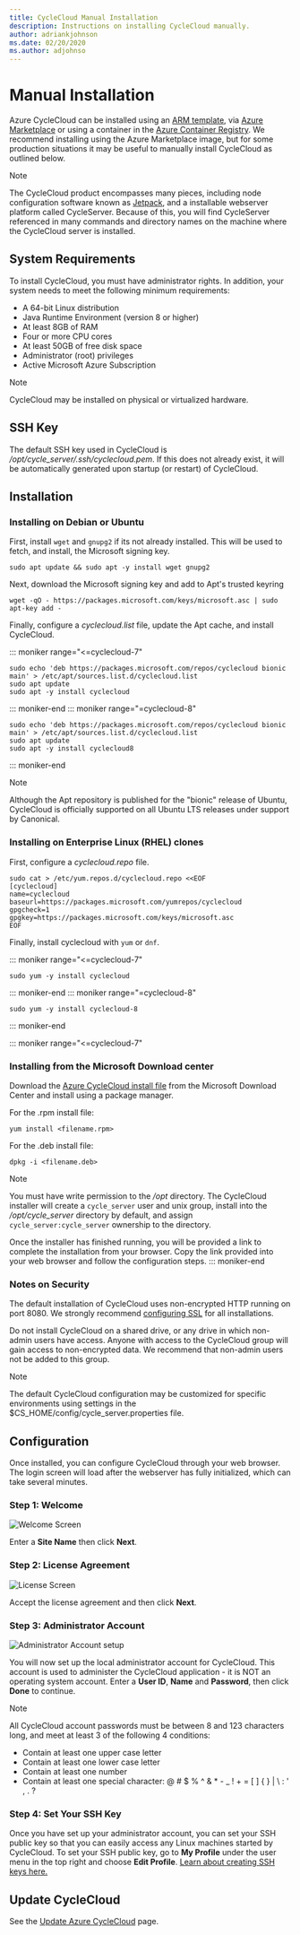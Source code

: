 ```yaml
---
title: CycleCloud Manual Installation
description: Instructions on installing CycleCloud manually. 
author: adriankjohnson
ms.date: 02/20/2020
ms.author: adjohnso
---
```


# Manual Installation

Azure CycleCloud can be installed using an [ARM template](~/how-to/install-arm.md), via [Azure Marketplace](~/qs-install-marketplace.md) or using a container in the [Azure Container Registry](~/how-to/run-in-container.md). We recommend installing using the Azure Marketplace image, but for some production situations it may be useful to manually install CycleCloud as outlined below.

> [!NOTE]
> The CycleCloud product encompasses many pieces, including node configuration software known as [Jetpack](~/jetpack.md), and a installable webserver platform called CycleServer. Because of this, you will find CycleServer referenced in many commands and directory names on the machine where the CycleCloud server is installed.

## System Requirements

To install CycleCloud, you must have administrator rights. In addition, your system needs to meet the following minimum requirements:

* A 64-bit Linux distribution
* Java Runtime Environment (version 8 or higher)
* At least 8GB of RAM
* Four or more CPU cores
* At least 50GB of free disk space
* Administrator (root) privileges
* Active Microsoft Azure Subscription

> [!NOTE]
> CycleCloud may be installed on physical or virtualized hardware.

## SSH Key

The default SSH key used in CycleCloud is */opt/cycle_server/.ssh/cyclecloud.pem*. If this does not already exist, it will be automatically generated upon startup (or restart) of CycleCloud.

## Installation

### Installing on Debian or Ubuntu

First, install `wget` and `gnupg2` if its not already installed. This will be used to fetch, and install, the Microsoft signing key.

```CMD
sudo apt update && sudo apt -y install wget gnupg2
```

Next, download the Microsoft signing key and add to Apt's trusted keyring

```CMD
wget -qO - https://packages.microsoft.com/keys/microsoft.asc | sudo apt-key add -
```

Finally, configure a _cyclecloud.list_ file, update the Apt cache, and install CycleCloud.

::: moniker range="<=cyclecloud-7"
```CMD
sudo echo 'deb https://packages.microsoft.com/repos/cyclecloud bionic main' > /etc/apt/sources.list.d/cyclecloud.list
sudo apt update
sudo apt -y install cyclecloud
```
::: moniker-end
::: moniker range="=cyclecloud-8"
```CMD
sudo echo 'deb https://packages.microsoft.com/repos/cyclecloud bionic main' > /etc/apt/sources.list.d/cyclecloud.list
sudo apt update
sudo apt -y install cyclecloud8
```
::: moniker-end

> [!NOTE]
> Although the Apt repository is published for the "bionic" release of Ubuntu, CycleCloud is officially supported on all Ubuntu LTS releases under support by Canonical.

### Installing on Enterprise Linux (RHEL) clones

First, configure a _cyclecloud.repo_ file.

```CMD
sudo cat > /etc/yum.repos.d/cyclecloud.repo <<EOF
[cyclecloud]
name=cyclecloud
baseurl=https://packages.microsoft.com/yumrepos/cyclecloud
gpgcheck=1
gpgkey=https://packages.microsoft.com/keys/microsoft.asc
EOF
```

Finally, install cyclecloud with `yum` or `dnf`.

::: moniker range="<=cyclecloud-7"
```CMD
sudo yum -y install cyclecloud
```
::: moniker-end
::: moniker range="=cyclecloud-8"
```CMD
sudo yum -y install cyclecloud-8
```
::: moniker-end

::: moniker range="<=cyclecloud-7"
### Installing from the Microsoft Download center

Download the [Azure CycleCloud install file](https://www.microsoft.com/download/details.aspx?id=57182) from the Microsoft Download Center and install using a package manager.

For the .rpm install file:

```CMD
yum install <filename.rpm>
```

For the .deb install file:

```CMD
dpkg -i <filename.deb>
```

> [!NOTE]
>You must have write permission to the _/opt_ directory. The CycleCloud installer will create a `cycle_server` user and unix group, install into the _/opt/cycle_server_ directory by default, and assign `cycle_server:cycle_server` ownership to the directory.

Once the installer has finished running, you will be provided a link to complete the installation from your browser. Copy the link provided into your web browser and follow the configuration steps.
::: moniker-end

### Notes on Security

The default installation of CycleCloud uses non-encrypted HTTP running on port 8080. We strongly recommend [configuring SSL](ssl-configuration.md) for all installations.

Do not install CycleCloud on a shared drive, or any drive in which non-admin users have access. Anyone with access to the CycleCloud group will gain access to non-encrypted data. We recommend that non-admin users not be added to this group.

> [!NOTE]
> The default CycleCloud configuration may be customized for specific environments using settings in the $CS_HOME/config/cycle_server.properties file.

## Configuration

Once installed, you can configure CycleCloud through your web browser. The login screen will load after the webserver has fully initialized, which can take several minutes.

### Step 1: Welcome

![Welcome Screen](~/images/setup-step1.png)

Enter a **Site Name** then click **Next**.

### Step 2: License Agreement

![License Screen](~/images/setup-step2.png)

Accept the license agreement and then click **Next**.

### Step 3: Administrator Account

![Administrator Account setup](~/images/setup-step3.png)

You will now set up the local administrator account for CycleCloud. This account is used to administer the CycleCloud application - it is NOT an operating system account. Enter a **User ID**, **Name** and **Password**, then click **Done** to continue.

> [!NOTE]
> All CycleCloud account passwords must be between 8 and 123 characters long, and meet at least 3 of the following 4 conditions:
> * Contain at least one upper case letter
> * Contain at least one lower case letter
> * Contain at least one number
> * Contain at least one special character: @ # $ % ^ & * - _ ! + = [ ] { } | \ : ' , . ?

### Step 4: Set Your SSH Key

Once you have set up your administrator account, you can set your SSH public key so that you can easily access any Linux machines started by CycleCloud. To set your SSH public key, go to **My Profile** under the user menu in the top right and choose **Edit Profile**. [Learn about creating SSH keys here.](https://docs.microsoft.com/azure/virtual-machines/linux/mac-create-ssh-keys)

## Update CycleCloud

See the [Update Azure CycleCloud](~/how-to/upgrade-and-migrate.md) page.
